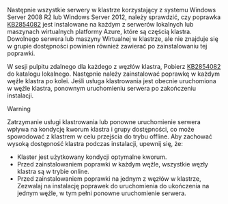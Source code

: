 Następnie wszystkie serwery w klastrze korzystający z systemu Windows Server 2008 R2 lub Windows Server 2012, należy sprawdzić, czy poprawka [KB2854082](http://support.microsoft.com/kb/2854082) jest instalowane na każdym z serwerów lokalnych lub maszynach wirtualnych platformy Azure, które są częścią klastra. Dowolnego serwera lub maszyny Wirtualnej w klastrze, ale nie znajduje się w grupie dostępności powinien również zawierać po zainstalowaniu tej poprawki.

W sesji pulpitu zdalnego dla każdego z węzłów klastra, Pobierz [KB2854082](http://support.microsoft.com/kb/2854082) do katalogu lokalnego. Następnie należy zainstalować poprawkę w każdym węźle klastra po kolei. Jeśli usługa klastrowania jest obecnie uruchomiona w węźle klastra, ponownym uruchomieniu serwera po zakończeniu instalacji.

> [!WARNING]
> Zatrzymanie usługi klastrowania lub ponowne uruchomienie serwera wpływa na kondycję kworum klastra i grupy dostępności, co może spowodować z klastrem w celu przejścia do trybu offline. Aby zachować wysoką dostępność klastra podczas instalacji, upewnij się, że:
> 
> * Klaster jest użytkowany kondycji optymalne kworum. 
> * Przed zainstalowaniem poprawki w każdym węźle, wszystkie węzły klastra są w trybie online.
> * Przed zainstalowaniem poprawki na jednym z węzłów w klastrze, Zezwalaj na instalację poprawek do uruchomienia do ukończenia na jednym węźle, w tym pełni ponowne uruchomienie serwera.
> 
> 

